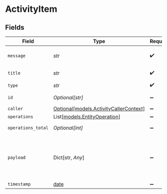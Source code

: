 # ActivityItem


## Fields

| Field                                                                               | Type                                                                                | Required                                                                            | Description                                                                         | Example                                                                             |
| ----------------------------------------------------------------------------------- | ----------------------------------------------------------------------------------- | ----------------------------------------------------------------------------------- | ----------------------------------------------------------------------------------- | ----------------------------------------------------------------------------------- |
| `message`                                                                           | *str*                                                                               | :heavy_check_mark:                                                                  | Message for activity. Supports handlebars syntax.                                   | {{caller}} did something with {{entity payload.entity.id}}.                         |
| `title`                                                                             | *str*                                                                               | :heavy_check_mark:                                                                  | Title for activity. Supports handlebars syntax.                                     | My custom activity                                                                  |
| `type`                                                                              | *str*                                                                               | :heavy_check_mark:                                                                  | N/A                                                                                 | MyCustomActivity                                                                    |
| `id`                                                                                | *Optional[str]*                                                                     | :heavy_minus_sign:                                                                  | See https://github.com/ulid/spec                                                    | 01F130Q52Q6MWSNS8N2AVXV4JN                                                          |
| `caller`                                                                            | [Optional[models.ActivityCallerContext]](../models/activitycallercontext.md)        | :heavy_minus_sign:                                                                  | N/A                                                                                 |                                                                                     |
| `operations`                                                                        | List[[models.EntityOperation](../models/entityoperation.md)]                        | :heavy_minus_sign:                                                                  | N/A                                                                                 |                                                                                     |
| `operations_total`                                                                  | *Optional[int]*                                                                     | :heavy_minus_sign:                                                                  | Count of total operations attached to this activity                                 | 1                                                                                   |
| `payload`                                                                           | Dict[str, *Any*]                                                                    | :heavy_minus_sign:                                                                  | N/A                                                                                 | {<br/>"entity": {<br/>"id": "3fa85f64-5717-4562-b3fc-2c963f66afa6",<br/>"schema": "contact"<br/>}<br/>} |
| `timestamp`                                                                         | [date](https://docs.python.org/3/library/datetime.html#date-objects)                | :heavy_minus_sign:                                                                  | N/A                                                                                 |                                                                                     |